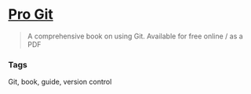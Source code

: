 # [Pro Git](https://git-scm.com/book/en/v2)

> A comprehensive book on using Git. Available for free online / as a PDF

### Tags

Git, book, guide, version control